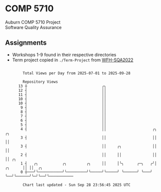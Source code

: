 # COMP 5710
Auburn COMP 5710 Project  
Software Quality Assurance

## Assignments
- Workshops 1-9 found in their respective directories
- Term project copied in `./Term-Project` from [WFH-SQA2022](https://github.com/wumphlett/WFH-SQA2022-AUBURN)

```

        Total Views per Day from 2025-07-01 to 2025-09-28

        Repository Views
      13 ┼                                  ╭╮
      12 ┤                                  ││
      11 ┤                                  ││
      10 ┤                                  ││
      10 ┤                                  ││
       9 ┤                                  ││
       8 ┤                                  ││
       7 ┤                                  ││
       6 ┤                                  ││
       5 ┤                                  ││
       4 ┤                                  ││                     ╭╮          ╭╮
       3 ┤                                  ││                     ││          ││
       3 ┤                                  ││     ╭╮              ││          ││
       2 ┤                                  ││     ││              ││          ││ ╭╮
       1 ┤   ╭╮           ╭╮         ╭╮     ││     │╰╮      ╭─╮   ╭╯│  ╭╮      ││ ││  ╭╮
       0 ┼───╯╰───────────╯╰─────────╯╰─────╯╰─────╯ ╰──────╯ ╰───╯ ╰──╯╰──────╯╰─╯╰──╯╰───────────

        Chart last updated - Sun Sep 28 23:56:45 2025 UTC
        
```
